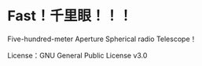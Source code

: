 # Fast！千里眼！！！

Five-hundred-meter Aperture Spherical radio Telescope！

License：GNU General Public License v3.0
